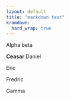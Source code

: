 ```yaml
---
layout: default
title: "markdown test"
kramdown:
  hard_wrap: true
---
```



Alpha
beta



**Ceasar**
Daniel


Eric

Fredric


Gamma

